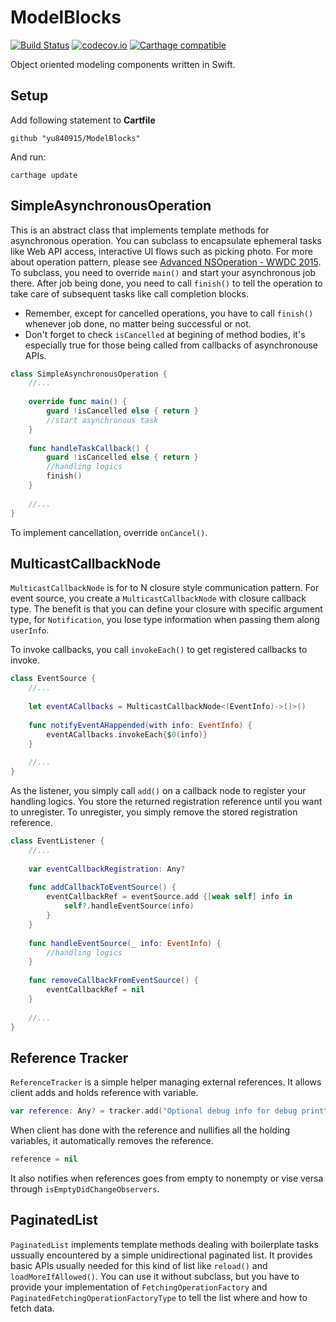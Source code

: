 # ModelBlocks
[![Build Status](https://api.travis-ci.org/yu840915/ModelBlocks.svg)](https://travis-ci.org/yu840915/ModelBlocks)
[![codecov.io](https://codecov.io/github/yu840915/ModelBlocks/badge.svg?branch=master)](https://codecov.io/github/yu840915/ModelBlocks?branch=master)
[![Carthage compatible](https://img.shields.io/badge/Carthage-compatible-4BC51D.svg?style=flat)](https://github.com/Carthage/Carthage)

Object oriented modeling components written in Swift.

## Setup
Add following statement to **Cartfile**

```
github "yu840915/ModelBlocks"
```

And run:

```
carthage update
```


## SimpleAsynchronousOperation
This is an abstract class that implements template methods for asynchronous operation. You can subclass to encapsulate ephemeral tasks like Web API access, interactive UI flows such as picking photo. For more about operation pattern, please see [Advanced NSOperation - WWDC 2015](https://developer.apple.com/videos/play/wwdc2015/226/). To subclass, you need to override `main()` and start your asynchronous job there. After job being done, you need to call `finish()` to tell the operation to take care of subsequent tasks like call completion blocks. 

* Remember, except for cancelled operations, you have to call `finish()` whenever job done, no matter being successful or not. 
* Don't forget to check `isCancelled` at begining of method bodies, it's especially true for those being called from callbacks of asynchronouse APIs.

```Swift
class SimpleAsynchronousOperation {
	//...
	
	override func main() {
		guard !isCancelled else { return }
		//start asynchronous task
	}
	
	func handleTaskCallback() {
		guard !isCancelled else { return }
		//handling logics
		finish()
	}
	
	//...
}
```

To implement cancellation, override `onCancel()`.

## MulticastCallbackNode
`MulticastCallbackNode` is for to N closure style communication pattern. For event source, you create a `MulticastCallbackNode` with closure callback type. The benefit is that you can define your closure with specific argument type, for `Notification`, you lose type information when passing them along `userInfo`.

To invoke callbacks, you call `invokeEach()` to get registered callbacks to invoke.

```Swift
class EventSource {
	//...
	
	let eventACallbacks = MulticastCallbackNode<(EventInfo)->()>()
	
	func notifyEventAHappended(with info: EventInfo) {
		eventACallbacks.invokeEach{$0(info)}
	}
	
	//...
}
```

As the listener, you simply call `add()` on a callback node to register your handling logics. You store the returned registration reference until you want to unregister. To unregister, you simply remove the stored registration reference.

```Swift
class EventListener {
	//...
	
	var eventCallbackRegistration: Any?
	
	func addCallbackToEventSource() {
		eventCallbackRef = eventSource.add {[weak self] info in 
			self?.handleEventSource(info)
		}
	}
	
	func handleEventSource(_ info: EventInfo) {
		//handling logics
	}
	
	func removeCallbackFromEventSource() {
		eventCallbackRef = nil
	}
	
	//...
}
```

## Reference Tracker
`ReferenceTracker` is a simple helper managing external references. It  allows client adds and holds reference with variable. 

```Swift
var reference: Any? = tracker.add("Optional debug info for debug print")
```

When client has done with the reference and nullifies all the holding variables, it automatically removes the reference. 

```Swift
reference = nil
```

It also notifies when references goes from empty to nonempty or vise versa through `isEmptyDidChangeObservers`.

## PaginatedList
`PaginatedList` implements template methods dealing with boilerplate tasks ussually encountered by a simple unidirectional paginated list. It provides basic APIs usually needed for this kind of list like `reload()` and `loadMoreIfAllowed()`. You can use it without subclass, but you have to provide your implementation of `FetchingOperationFactory` and `PaginatedFetchingOperationFactoryType` to tell the list where and how to fetch data.